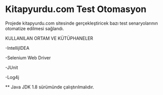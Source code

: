 # Kitapyurdu.com Test Otomasyon

Projede kitapyurdu.com sitesinde gerçekleştiricek
bazı test senaryolarının 
otomatize edilmesi sağlandı. 




KULLANILAN ORTAM VE KÜTÜPHANELER


-IntellijIDEA  

-Selenium Web Driver

-JUnit   

-Log4j


** Java JDK 1.8 sürümünde çalıştırılmalıdır.





